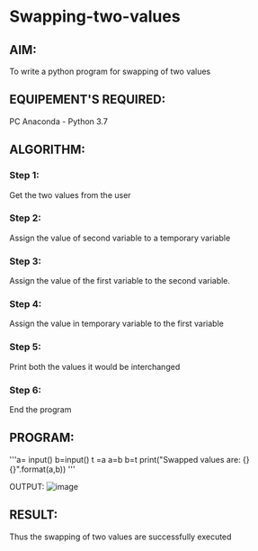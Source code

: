 # Swapping-two-values
## AIM:
To write a python program for swapping of two values
## EQUIPEMENT'S REQUIRED: 
PC
Anaconda - Python 3.7
## ALGORITHM: 
### Step 1:
Get the two values from the user
### Step 2: 
Assign the value of second variable to a temporary variable 
### Step 3: 
Assign the value of the first variable to the second variable.
### Step 4:  
Assign the value in temporary variable to the first variable
### Step 5: 
Print both the values it would be interchanged
### Step 6: 
End the program
## PROGRAM:
'''a= input()
b=input()
t =a
a=b
b=t
print("Swapped values are: {} {}".format(a,b))
'''

OUTPUT:
![image](https://github.com/23002248/Swapping-two-values/assets/151701774/01c66449-12c0-438d-91e7-4db223c15988)





## RESULT:
Thus the swapping of two values are successfully executed



